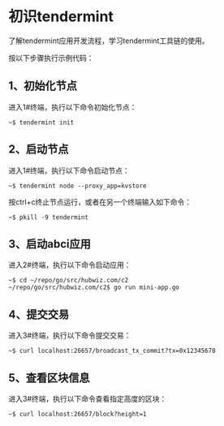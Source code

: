 # 初识tendermint

了解tendermint应用开发流程，学习tendermint工具链的使用。

按以下步骤执行示例代码：

## 1、初始化节点

进入1#终端，执行以下命令初始化节点：

```
~$ tendermint init
```

## 2、启动节点

进入1#终端，执行以下命令启动节点：

```
~$ tendermint node --proxy_app=kvstore
```

按ctrl+c终止节点运行，或者在另一个终端输入如下命令：

```
~$ pkill -9 tendermint
```


## 3、启动abci应用

进入2#终端，执行以下命令启动应用：

```
~$ cd ~/repo/go/src/hubwiz.com/c2
~/repo/go/src/hubwiz.com/c2$ go run mini-app.go
```

## 4、提交交易

进入3#终端，执行以下命令提交交易：

```
~$ curl localhost:26657/broadcast_tx_commit?tx=0x12345678
```

## 5、查看区块信息

进入3#终端，执行以下命令查看指定高度的区块：

```
~$ curl localhost:26657/block?height=1
```
